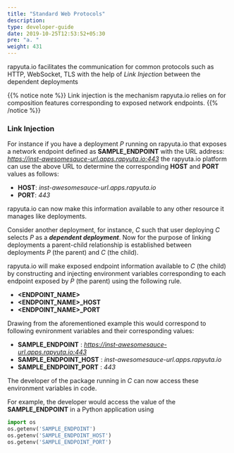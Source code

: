```yaml
---
title: "Standard Web Protocols"
description:
type: developer-guide
date: 2019-10-25T12:53:52+05:30
pre: "a. "
weight: 431
---
```

rapyuta.io facilitates the communication for common protocols such as HTTP, WebSocket, TLS with the help of *Link Injection* between the dependent deployments

{{% notice note %}}
Link injection is the mechanism rapyuta.io relies on for composition features corresponding to exposed network endpoints.
{{% /notice %}}

### Link Injection

For instance if you have a deployment *P* running on rapyuta.io that exposes a network endpoint defined as **SAMPLE_ENDPOINT** with the URL address: *https://inst-awesomesauce-url.apps.rapyuta.io:443* 
the rapyuta.io platform can use the above URL to determine the corresponding **HOST** and **PORT** values as follows:

* **HOST**: *inst-awesomesauce-url.apps.rapyuta.io*
* **PORT**: *443*

rapyuta.io can now make this information available to any other resource it manages like deployments.

Consider another deployment, for instance, *C* such that user deploying *C* selects *P* as a ***dependent deployment***. Now for the purpose of linking deployments a parent-child relationship is established between deployments *P* (the parent) and *C* (the child). 

rapyuta.io will make exposed endpoint information available to *C* (the child) by constructing and injecting environment variables corresponding to each endpoint exposed by *P* (the parent) using the following rule.

* **\<ENDPOINT_NAME\>**
* **\<ENDPOINT_NAME\>_HOST**
* **\<ENDPOINT_NAME\>_PORT**

Drawing from the aforementioned example this would correspond to following evnironment variables and their corresponding values: 

* **SAMPLE_ENDPOINT** : *https://inst-awesomesauce-url.apps.rapyuta.io:443* 
* **SAMPLE_ENDPOINT_HOST** : *inst-awesomesauce-url.apps.rapyuta.io*
* **SAMPLE_ENDPOINT_PORT** : *443*

The developer of the package running in *C* can now access these environment variables in code.

For example, the developer would access the value of the **SAMPLE_ENDPOINT** in a Python application using
```python
import os
os.getenv('SAMPLE_ENDPOINT')
os.getenv('SAMPLE_ENDPOINT_HOST')
os.getenv('SAMPLE_ENDPOINT_PORT')
```